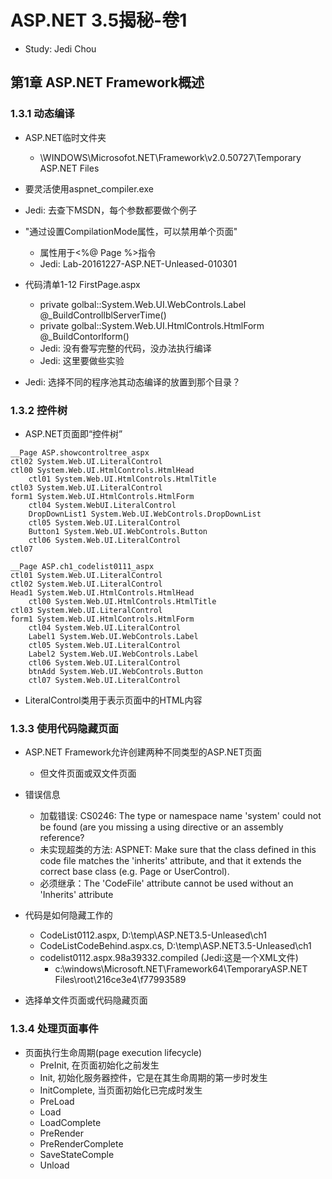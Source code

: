 # ASP.NET 3.5揭秘-卷1

* Study: Jedi Chou

## 第1章 ASP.NET Framework概述

### 1.3.1 动态编译

* ASP.NET临时文件夹
  * \WINDOWS\Microsofot.NET\Framework\v2.0.50727\Temporary ASP.NET Files

* 要灵活使用aspnet_compiler.exe
* Jedi: 去查下MSDN，每个参数都要做个例子
* "通过设置CompilationMode属性，可以禁用单个页面"
  * 属性用于<%@ Page %>指令
  * Jedi: Lab-20161227-ASP.NET-Unleased-010301

* 代码清单1-12 FirstPage.aspx
  * private golbal::System.Web.UI.WebControls.Label @_BuildControllblServerTime()
  * private golbal::System.Web.UI.HtmlControls.HtmlForm @_BuildContorlform()
  * Jedi: 没有誊写完整的代码，没办法执行编译
  * Jedi: 这里要做些实验
* Jedi: 选择不同的程序池其动态编译的放置到那个目录？

### 1.3.2 控件树

* ASP.NET页面即“控件树”

```asp.net
__Page ASP.showcontroltree_aspx
ctl02 System.Web.UI.LiteralControl
ctl00 System.Web.UI.HtmlControls.HtmlHead
    ctl01 System.Web.UI.HtmlControls.HtmlTitle
ctl03 System.Web.UI.LiteralControl
form1 System.Web.UI.HtmlControls.HtmlForm
    ctl04 System.WebUI.LiteralControl
    DropDownList1 System.Web.UI.WebControls.DropDownList
    ctl05 System.Web.UI.LiteralControl
    Button1 System.Web.UI.WebControls.Button
    ctl06 System.Web.UI.LiteralControl
ctl07
```

```asp.net
__Page ASP.ch1_codelist0111_aspx
ctl01 System.Web.UI.LiteralControl
ctl02 System.Web.UI.LiteralControl
Head1 System.Web.UI.HtmlControls.HtmlHead
    ctl00 System.Web.UI.HtmlControls.HtmlTitle
ctl03 System.Web.UI.LiteralControl
form1 System.Web.UI.HtmlControls.HtmlForm
    ctl04 System.Web.UI.LiteralControl
    Label1 System.Web.UI.WebControls.Label
    ctl05 System.Web.UI.LiteralControl
    Label2 System.Web.UI.WebControls.Label
    ctl06 System.Web.UI.LiteralControl
    btnAdd System.Web.UI.WebControls.Button
    ctl07 System.Web.UI.LiteralControl
```

* LiteralControl类用于表示页面中的HTML内容

### 1.3.3 使用代码隐藏页面

* ASP.NET Framework允许创建两种不同类型的ASP.NET页面
  * 但文件页面或双文件页面

* 错误信息
  * 加载错误: CS0246: The type or namespace name 'system' could not be found (are you missing a using directive or an assembly reference?
  * 未实现超类的方法: ASPNET: Make sure that the class defined in this code file matches the 'inherits' attribute, and that it extends the correct base class (e.g. Page or UserControl).
  * 必须继承：The 'CodeFile' attribute cannot be used without an 'Inherits' attribute

* 代码是如何隐藏工作的
  * CodeList0112.aspx, D:\temp\ASP.NET3.5-Unleased\ch1
  * CodeListCodeBehind.aspx.cs, D:\temp\ASP.NET3.5-Unleased\ch1
  * codelist0112.aspx.98a39332.compiled (Jedi:这是一个XML文件)
    * c:\windows\Microsoft.NET\Framework64\TemporaryASP.NET Files\root\216ce3e4\f77993589
* 选择单文件页面或代码隐藏页面

### 1.3.4 处理页面事件

* 页面执行生命周期(page execution lifecycle)
  * PreInit, 在页面初始化之前发生
  * Init, 初始化服务器控件，它是在其生命周期的第一步时发生
  * InitComplete, 当页面初始化已完成时发生
  * PreLoad
  * Load
  * LoadComplete
  * PreRender
  * PreRenderComplete
  * SaveStateComple
  * Unload
